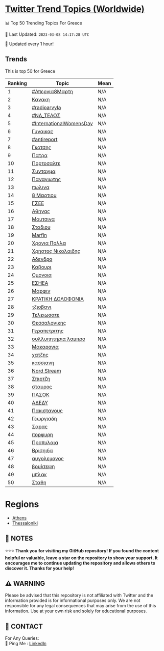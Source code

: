 [Twitter Trend Topics (Worldwide)](https://github.com/ErcinDedeoglu/Twitter-Trend-Topics)
==========


📊 Top 50 Trending Topics For Greece

📆 Last Updated: `2023-03-08 14:17:28 UTC`

🔧 Updated every 1 hour!


## Trends

This is top 50 for Greece

| Ranking | Topic | Mean |
| ------- | ------------ | ------------ |
| 1 | [#Απεργια8Μαρτη](http://twitter.com/search?q=%23%ce%91%cf%80%ce%b5%cf%81%ce%b3%ce%b9%ce%b18%ce%9c%ce%b1%cf%81%cf%84%ce%b7) | N/A |
| 2 | [Κανακη](http://twitter.com/search?q=%ce%9a%ce%b1%ce%bd%ce%b1%ce%ba%ce%b7) | N/A |
| 3 | [#radioarvyla](http://twitter.com/search?q=%23radioarvyla) | N/A |
| 4 | [#ΝΔ_ΤΕΛΟΣ](http://twitter.com/search?q=%23%ce%9d%ce%94_%ce%a4%ce%95%ce%9b%ce%9f%ce%a3) | N/A |
| 5 | [#InternationalWomensDay](http://twitter.com/search?q=%23InternationalWomensDay) | N/A |
| 6 | [Γυναικας](http://twitter.com/search?q=%ce%93%cf%85%ce%bd%ce%b1%ce%b9%ce%ba%ce%b1%cf%82) | N/A |
| 7 | [#antireport](http://twitter.com/search?q=%23antireport) | N/A |
| 8 | [Γκοτσης](http://twitter.com/search?q=%ce%93%ce%ba%ce%bf%cf%84%cf%83%ce%b7%cf%82) | N/A |
| 9 | [Πατρα](http://twitter.com/search?q=%ce%a0%ce%b1%cf%84%cf%81%ce%b1) | N/A |
| 10 | [Πορτοσαλτε](http://twitter.com/search?q=%ce%a0%ce%bf%cf%81%cf%84%ce%bf%cf%83%ce%b1%ce%bb%cf%84%ce%b5) | N/A |
| 11 | [Συνταγμα](http://twitter.com/search?q=%ce%a3%cf%85%ce%bd%cf%84%ce%b1%ce%b3%ce%bc%ce%b1) | N/A |
| 12 | [Παναγιωτης](http://twitter.com/search?q=%ce%a0%ce%b1%ce%bd%ce%b1%ce%b3%ce%b9%cf%89%cf%84%ce%b7%cf%82) | N/A |
| 13 | [πωλινα](http://twitter.com/search?q=%cf%80%cf%89%ce%bb%ce%b9%ce%bd%ce%b1) | N/A |
| 14 | [8 Μαρτιου](http://twitter.com/search?q=8+%ce%9c%ce%b1%cf%81%cf%84%ce%b9%ce%bf%cf%85) | N/A |
| 15 | [ΓΣΕΕ](http://twitter.com/search?q=%ce%93%ce%a3%ce%95%ce%95) | N/A |
| 16 | [Αθηνας](http://twitter.com/search?q=%ce%91%ce%b8%ce%b7%ce%bd%ce%b1%cf%82) | N/A |
| 17 | [Μουτσινα](http://twitter.com/search?q=%ce%9c%ce%bf%cf%85%cf%84%cf%83%ce%b9%ce%bd%ce%b1) | N/A |
| 18 | [Σταδιου](http://twitter.com/search?q=%ce%a3%cf%84%ce%b1%ce%b4%ce%b9%ce%bf%cf%85) | N/A |
| 19 | [Marfin](http://twitter.com/search?q=Marfin) | N/A |
| 20 | [Χρονια Πολλα](http://twitter.com/search?q=%ce%a7%cf%81%ce%bf%ce%bd%ce%b9%ce%b1+%ce%a0%ce%bf%ce%bb%ce%bb%ce%b1) | N/A |
| 21 | [Χρηστος Νικολαιδης](http://twitter.com/search?q=%ce%a7%cf%81%ce%b7%cf%83%cf%84%ce%bf%cf%82+%ce%9d%ce%b9%ce%ba%ce%bf%ce%bb%ce%b1%ce%b9%ce%b4%ce%b7%cf%82) | N/A |
| 22 | [Αδενδρο](http://twitter.com/search?q=%ce%91%ce%b4%ce%b5%ce%bd%ce%b4%cf%81%ce%bf) | N/A |
| 23 | [Καβουρι](http://twitter.com/search?q=%ce%9a%ce%b1%ce%b2%ce%bf%cf%85%cf%81%ce%b9) | N/A |
| 24 | [Ομονοια](http://twitter.com/search?q=%ce%9f%ce%bc%ce%bf%ce%bd%ce%bf%ce%b9%ce%b1) | N/A |
| 25 | [ΕΣΗΕΑ](http://twitter.com/search?q=%ce%95%ce%a3%ce%97%ce%95%ce%91) | N/A |
| 26 | [Μαρφιν](http://twitter.com/search?q=%ce%9c%ce%b1%cf%81%cf%86%ce%b9%ce%bd) | N/A |
| 27 | [ΚΡΑΤΙΚΗ ΔΟΛΟΦΟΝΙΑ](http://twitter.com/search?q=%ce%9a%ce%a1%ce%91%ce%a4%ce%99%ce%9a%ce%97+%ce%94%ce%9f%ce%9b%ce%9f%ce%a6%ce%9f%ce%9d%ce%99%ce%91) | N/A |
| 28 | [τζιοβανι](http://twitter.com/search?q=%cf%84%ce%b6%ce%b9%ce%bf%ce%b2%ce%b1%ce%bd%ce%b9) | N/A |
| 29 | [Τελειωσατε](http://twitter.com/search?q=%ce%a4%ce%b5%ce%bb%ce%b5%ce%b9%cf%89%cf%83%ce%b1%cf%84%ce%b5) | N/A |
| 30 | [Θεσσαλονικης](http://twitter.com/search?q=%ce%98%ce%b5%cf%83%cf%83%ce%b1%ce%bb%ce%bf%ce%bd%ce%b9%ce%ba%ce%b7%cf%82) | N/A |
| 31 | [Γεραπετριτης](http://twitter.com/search?q=%ce%93%ce%b5%cf%81%ce%b1%cf%80%ce%b5%cf%84%cf%81%ce%b9%cf%84%ce%b7%cf%82) | N/A |
| 32 | [συλλυπητηρια λαμπρο](http://twitter.com/search?q=%cf%83%cf%85%ce%bb%ce%bb%cf%85%cf%80%ce%b7%cf%84%ce%b7%cf%81%ce%b9%ce%b1+%ce%bb%ce%b1%ce%bc%cf%80%cf%81%ce%bf) | N/A |
| 33 | [Μακαρονια](http://twitter.com/search?q=%ce%9c%ce%b1%ce%ba%ce%b1%cf%81%ce%bf%ce%bd%ce%b9%ce%b1) | N/A |
| 34 | [χατζης](http://twitter.com/search?q=%cf%87%ce%b1%cf%84%ce%b6%ce%b7%cf%82) | N/A |
| 35 | [κασσιανη](http://twitter.com/search?q=%ce%ba%ce%b1%cf%83%cf%83%ce%b9%ce%b1%ce%bd%ce%b7) | N/A |
| 36 | [Nord Stream](http://twitter.com/search?q=Nord+Stream) | N/A |
| 37 | [Σπιρτζη](http://twitter.com/search?q=%ce%a3%cf%80%ce%b9%cf%81%cf%84%ce%b6%ce%b7) | N/A |
| 38 | [σταυρος](http://twitter.com/search?q=%cf%83%cf%84%ce%b1%cf%85%cf%81%ce%bf%cf%82) | N/A |
| 39 | [ΠΑΣΟΚ](http://twitter.com/search?q=%ce%a0%ce%91%ce%a3%ce%9f%ce%9a) | N/A |
| 40 | [ΑΔΕΔΥ](http://twitter.com/search?q=%ce%91%ce%94%ce%95%ce%94%ce%a5) | N/A |
| 41 | [Πακιστανους](http://twitter.com/search?q=%ce%a0%ce%b1%ce%ba%ce%b9%cf%83%cf%84%ce%b1%ce%bd%ce%bf%cf%85%cf%82) | N/A |
| 42 | [Γεωργιαδη](http://twitter.com/search?q=%ce%93%ce%b5%cf%89%cf%81%ce%b3%ce%b9%ce%b1%ce%b4%ce%b7) | N/A |
| 43 | [Σαρας](http://twitter.com/search?q=%ce%a3%ce%b1%cf%81%ce%b1%cf%82) | N/A |
| 44 | [πορφυρη](http://twitter.com/search?q=%cf%80%ce%bf%cf%81%cf%86%cf%85%cf%81%ce%b7) | N/A |
| 45 | [Προπυλαια](http://twitter.com/search?q=%ce%a0%cf%81%ce%bf%cf%80%cf%85%ce%bb%ce%b1%ce%b9%ce%b1) | N/A |
| 46 | [Βρισηιδα](http://twitter.com/search?q=%ce%92%cf%81%ce%b9%cf%83%ce%b7%ce%b9%ce%b4%ce%b1) | N/A |
| 47 | [αυγολεμονος](http://twitter.com/search?q=%ce%b1%cf%85%ce%b3%ce%bf%ce%bb%ce%b5%ce%bc%ce%bf%ce%bd%ce%bf%cf%82) | N/A |
| 48 | [βουλτεψη](http://twitter.com/search?q=%ce%b2%ce%bf%cf%85%ce%bb%cf%84%ce%b5%cf%88%ce%b7) | N/A |
| 49 | [μπλακ](http://twitter.com/search?q=%ce%bc%cf%80%ce%bb%ce%b1%ce%ba) | N/A |
| 50 | [Σταθη](http://twitter.com/search?q=%ce%a3%cf%84%ce%b1%ce%b8%ce%b7) | N/A |



# Regions

* [Athens](</Greece/Athens.md>)
* [Thessaloniki](</Greece/Thessaloniki.md>)



## 📝 NOTES

⭐⭐⭐ **Thank you for visiting my GitHub repository! If you found the content helpful or valuable, leave a star on the repository to show your support. It encourages me to continue updating the repository and allows others to discover it. Thanks for your help!**


## ⚠️ WARNING

Please be advised that this repository is not affiliated with Twitter and the information provided is for informational purposes only. We are not responsible for any legal consequences that may arise from the use of this information. Use at your own risk and solely for educational purposes.


## 📨 CONTACT

 For Any Queries:  
            🏓 Ping Me : [LinkedIn](https://www.linkedin.com/in/ercindedeoglu/)
